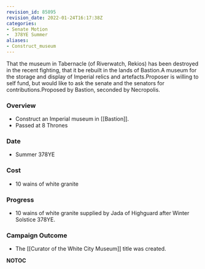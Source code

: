 ```yaml
---
revision_id: 85895
revision_date: 2022-01-24T16:17:38Z
categories:
- Senate Motion
-  378YE Summer
aliases:
- Construct_museum
---
```


That the museum in Tabernacle (of Riverwatch, Rekios) has been destroyed in the recent fighting, that it be rebuilt in the lands of Bastion.A museum for the storage and display of Imperial relics and artefacts.Proposer is willing to self fund, but would like to ask the senate and the senators for contributions.Proposed by Bastion, seconded by Necropolis.

### Overview
* Construct an Imperial museum in [[Bastion]].
* Passed at 8 Thrones

### Date
* Summer 378YE

### Cost
* 10 wains of white granite

### Progress
* 10 wains of white granite supplied by Jada of Highguard after Winter Solstice 378YE.

### Campaign Outcome
* The [[Curator of the White City Museum]] title was created.



__NOTOC__